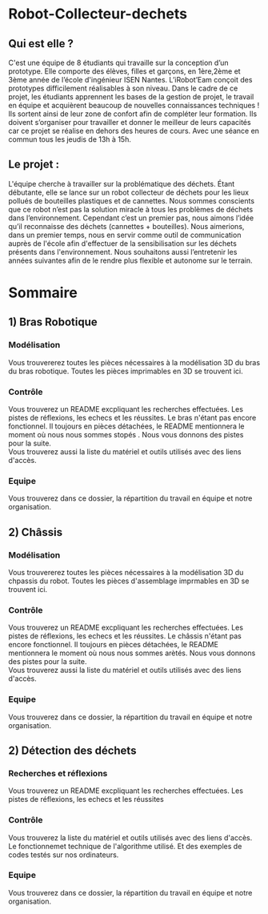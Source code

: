 # Robot-Collecteur-dechets

## Qui est elle ? 

C'est une équipe de 8 étudiants qui travaille sur la conception d’un prototype. Elle comporte des élèves, filles et garçons, en 1ère,2ème et 3ème année de l’école d'ingénieur  ISEN Nantes. L’iRobot’Eam conçoit des prototypes difficilement réalisables à son niveau.  Dans le cadre de ce projet, les étudiants apprennent les bases de la gestion de projet, le travail en équipe et acquièrent beaucoup de nouvelles connaissances techniques ! Ils sortent ainsi de leur zone de confort afin de compléter leur formation. Ils doivent s’organiser pour travailler et donner le meilleur de leurs capacités car ce projet se réalise en dehors des heures de cours. Avec une séance en commun tous les jeudis de 13h à 15h.

## Le projet : 

L'équipe cherche à travailler sur la problématique des déchets. Étant débutante, elle se lance sur un robot collecteur de déchets pour les lieux pollués de bouteilles plastiques et de cannettes. Nous sommes conscients que ce robot n’est pas la solution miracle à tous les problèmes de déchets dans l’environnement. Cependant c’est un premier pas, nous aimons l’idée qu’il reconnaisse des déchets (cannettes + bouteilles). Nous aimerions, dans un premier temps, nous en servir comme outil de communication auprès de l'école afin d'effectuer de la sensibilisation sur les déchets présents dans l'environnement. Nous souhaitons aussi l’entretenir les années suivantes afin de le rendre plus flexible et autonome sur le terrain. 

# Sommaire

## 1) Bras Robotique

  ### Modélisation 
  Vous trouvererez toutes les pièces nécessaires à la modélisation 3D du bras du bras robotique. Toutes les pièces imprimables en 3D se trouvent ici. 
  
  ### Contrôle 
  Vous trouverez un README excpliquant les recherches effectuées. Les pistes de réflexions, les echecs et les réussites. Le bras n'étant pas encore fonctionnel. Il toujours en pièces détachées, le README mentionnera le moment où nous nous sommes stopés . Nous vous donnons des pistes pour la suite.  
  Vous trouverez aussi la liste du matériel et outils utilisés avec des liens d'accès. 
  
  ### Equipe 
  Vous trouverez dans ce dossier, la répartition du travail en équipe et notre organisation. 
  
## 2) Châssis 

  ### Modélisation 
  Vous trouvererez toutes les pièces nécessaires à la modélisation 3D du chpassis du robot. Toutes les pièces d'assemblage imprmables en 3D se trouvent ici.
  
  ### Contrôle 
  Vous trouverez un README excpliquant les recherches effectuées. Les pistes de réflexions, les echecs et les réussites. Le châssis n'étant pas encore fonctionnel. Il toujours en pièces détachées, le README mentionnera le moment où nous nous sommes arètés. Nous vous donnons des pistes pour la suite.    
  Vous trouverez aussi la liste du matériel et outils utilisés avec des liens d'accès. 
  
  ### Equipe 
  Vous trouverez dans ce dossier, la répartition du travail en équipe et notre organisation. 
  
## 2) Détection des déchets  

  ### Recherches et réflexions 
  Vous trouverez un README excpliquant les recherches effectuées. Les pistes de réflexions, les echecs et les réussites
  
  ### Contrôle  
  Vous trouverez  la liste du matériel et outils utilisés avec des liens d'accès. Le fonctionnemet technique de l'algorithme utilisé. Et des exemples de codes testés sur nos ordinateurs. 
  
  ### Equipe 
  Vous trouverez dans ce dossier, la répartition du travail en équipe et notre organisation. 
